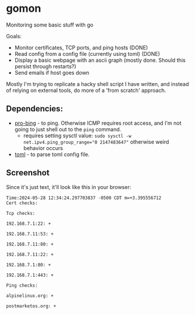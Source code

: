 # gomon

Monitoring some basic stuff with go

Goals:

- Monitor certificates, TCP ports, and ping hosts (DONE)
- Read config from a config file (currently using toml) (DONE)
- Display a basic webpage with an ascii graph (mostly done. Should this persist through restarts?)
- Send emails if host goes down

Mostly I'm trying to replicate a hacky shell script I have written, and instead of relying on external tools, do more of a 'from scratch' approach.

## Dependencies:

- [pro-bing](github.com/prometheus-community/pro-bing) - to ping. Otherwise ICMP requires root access, and I'm not going to just shell out to the `ping` command.
    - requires setting sysctl value: `sudo sysctl -w net.ipv4.ping_group_range="0 2147483647"` otherwise weird behavior occurs
- [toml](github.com/BurntSushi/toml) - to parse toml config file.


## Screenshot

Since it's just text, it'll look like this in your browser:

```
Time:2024-05-28 12:34:24.297703837 -0500 CDT m=+3.395556712
Cert checks:

Tcp checks:

192.168.7.1:22: +

192.168.7.11:53: +

192.168.7.11:80: +

192.168.7.11:22: +

192.168.7.1:80: +

192.168.7.1:443: +

Ping checks:

alpinelinux.org: +

postmarketos.org: +
```
